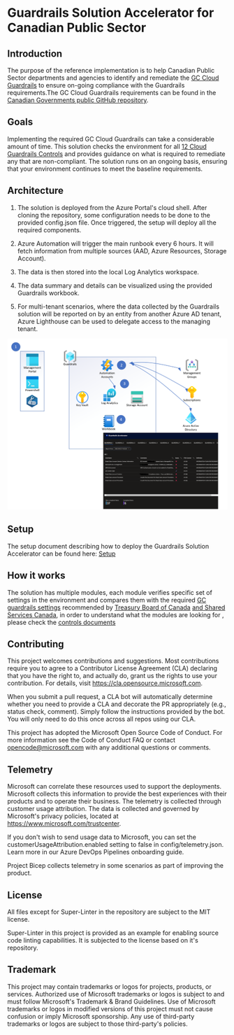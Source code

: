 # Guardrails Solution Accelerator for Canadian Public Sector

## Introduction 
The purpose of the reference implementation is to help Canadian Public Sector departments and agencies to identify and remediate the [GC Cloud Guardrails](https://github.com/canada-ca/cloud-guardrails#gc-cloud-guardrails)   to ensure on-going compliance with the Guardrails requirements.The GC Cloud Guardrails requirements can be found in the [Canadian Governments public GitHub repository](https://github.com/canada-ca/cloud-guardrails#summary---initial-30-days).
 

## Goals

Implementing the required GC Cloud Guardrails can take a considerable amount of time. This solution checks the environment for all [12 Cloud Guardrails Controls](https://github.com/canada-ca/cloud-guardrails#summary---initial-30-days) and provides guidance on what is required to remediate any that are non-compliant.  The solution runs on an ongoing basis, ensuring that your environment continues to meet the baseline requirements.  


## Architecture
1. The solution is deployed from the Azure Portal's cloud shell. After cloning the repository, some configuration needs to be done to the provided config.json file. Once triggered, the setup will deploy all the required components.

2. Azure Automation will trigger the main runbook every 6 hours. It will fetch information from multiple sources (AAD, Azure Resources, Storage Account).

3. The data is then stored into the local Log Analytics workspace.

4. The data summary and details can be visualized using the provided Guardrails workbook.

5. For multi-tenant scenarios, where the data collected by the Guardrails solution will be reported on by an entity from another Azure AD tenant, Azure Lighthouse can be used to delegate access to the managing tenant. 

<p align="center">
<img src="./docs/media/SolutionDiagram.png " />
</p>

## Setup 
The setup document describing how to deploy the Guardrails Solution Accelerator can be found here: [Setup](./docs/setup.md)

## How it works 
The solution has multiple modules, each module verifies specific set of settings in the environment and compares them with the required [GC guardrails settings](https://github.com/canada-ca/cloud-guardrails#gc-cloud-guardrails) recommended by [Treasury Board of Canada](https://www.canada.ca/en/treasury-board-secretariat.html)   [and Shared Services Canada](https://www.canada.ca/en/shared-services.html), in order to understand what the modules are looking for , please check the [controls documents](./docs/controls.md)

## Contributing
This project welcomes contributions and suggestions. Most contributions require you to agree to a Contributor License Agreement (CLA) declaring that you have the right to, and actually do, grant us the rights to use your contribution. For details, visit https://cla.opensource.microsoft.com.

When you submit a pull request, a CLA bot will automatically determine whether you need to provide a CLA and decorate the PR appropriately (e.g., status check, comment). Simply follow the instructions provided by the bot. You will only need to do this once across all repos using our CLA.

This project has adopted the Microsoft Open Source Code of Conduct. For more information see the Code of Conduct FAQ or contact opencode@microsoft.com with any additional questions or comments.
## Telemetry
Microsoft can correlate these resources used to support the deployments. Microsoft collects this information to provide the best experiences with their products and to operate their business. The telemetry is collected through customer usage attribution. The data is collected and governed by Microsoft's privacy policies, located at https://www.microsoft.com/trustcenter.

If you don't wish to send usage data to Microsoft, you can set the customerUsageAttribution.enabled setting to false in config/telemetry.json. Learn more in our Azure DevOps Pipelines onboarding guide.

Project Bicep collects telemetry in some scenarios as part of improving the product.
## License
All files except for Super-Linter in the repository are subject to the MIT license.

Super-Linter in this project is provided as an example for enabling source code linting capabilities. It is subjected to the license based on it's repository.
## Trademark
This project may contain trademarks or logos for projects, products, or services. Authorized use of Microsoft trademarks or logos is subject to and must follow Microsoft's Trademark & Brand Guidelines. Use of Microsoft trademarks or logos in modified versions of this project must not cause confusion or imply Microsoft sponsorship. Any use of third-party trademarks or logos are subject to those third-party's policies.